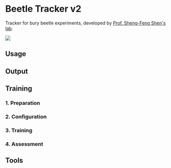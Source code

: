 # Beetle Tracker v2
Tracker for bury beetle experiments, developed by [Prof. Sheng-Feng Shen's lab](https://brcasesslab.wordpress.com/?fbclid=IwAR1rVhSXoyqQX1BemOx3E894xfAkQ4PDnang-AHWtWuX_iADrF81pH-uwIU). 

![](https://github.com/panghanwu/burying-beetle-tracker-v2/blob/main/materials/demo.gif?raw=true)

## Usage

## Output

## Training
### 1. Preparation

### 2. Configuration

### 3. Training

### 4. Assessment

## Tools
